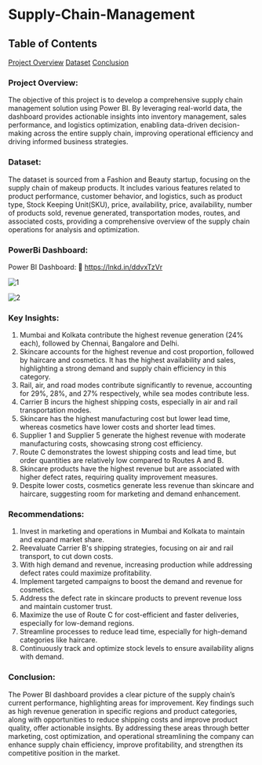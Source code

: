 # Supply-Chain-Management

## Table of Contents
 [Project Overview](#project-overview) [Dataset](#dataset) [Conclusion](#conclusion)

### Project Overview:
The objective of this project is to develop a comprehensive supply chain management solution using Power BI. By leveraging real-world data, the dashboard provides actionable insights into inventory management, sales performance, and logistics optimization, enabling data-driven decision-making across the entire supply chain, improving operational efficiency and driving informed business strategies.

### Dataset:
The dataset is sourced from a Fashion and Beauty startup, focusing on the supply chain of makeup products. It includes various features related to product performance, customer behavior, and logistics, such as product type, Stock Keeping Unit(SKU), price, availability, price, availability, number of products sold, revenue generated, transportation modes, routes, and associated costs, providing a comprehensive overview of the supply chain operations for analysis and optimization.

### PowerBi Dashboard:

Power BI Dashboard: 🔗 https://lnkd.in/ddvxTzVr

![1](https://github.com/user-attachments/assets/f5f346e8-0035-4f9c-9e26-9c5bb8d17345)

![2](https://github.com/user-attachments/assets/3203fc95-35d3-4cd9-a45a-1ff4453572f1)

### Key Insights:
1. Mumbai and Kolkata contribute the highest revenue generation (24% each), followed by Chennai, Bangalore and Delhi.
2. Skincare accounts for the highest revenue and cost proportion, followed by haircare and cosmetics. It has the highest availability and sales, highlighting a strong demand and supply chain efficiency in this category.
3. Rail, air, and road modes contribute significantly to revenue, accounting for 29%, 28%, and 27% respectively, while sea modes contribute less.
4. Carrier B incurs the highest shipping costs, especially in air and rail transportation modes.
5. Skincare has the highest manufacturing cost but lower lead time, whereas cosmetics have lower costs and shorter lead times.
6. Supplier 1 and Supplier 5 generate the highest revenue with moderate manufacturing costs, showcasing strong cost efficiency.
7. Route C demonstrates the lowest shipping costs and lead time, but order quantities are relatively low compared to Routes A and B.
8. Skincare products have the highest revenue but are associated with higher defect rates, requiring quality improvement measures.
9. Despite lower costs, cosmetics generate less revenue than skincare and haircare, suggesting room for marketing and demand enhancement.

### Recommendations:
1. Invest in marketing and operations in Mumbai and Kolkata to maintain and expand market share.
2. Reevaluate Carrier B's shipping strategies, focusing on air and rail transport, to cut down costs.
3. With high demand and revenue, increasing production while addressing defect rates could maximize profitability.
4. Implement targeted campaigns to boost the demand and revenue for cosmetics.
5. Address the defect rate in skincare products to prevent revenue loss and maintain customer trust.
6. Maximize the use of Route C for cost-efficient and faster deliveries, especially for low-demand regions.
7. Streamline processes to reduce lead time, especially for high-demand categories like haircare.
8. Continuously track and optimize stock levels to ensure availability aligns with demand.

### Conclusion:
The Power BI dashboard provides a clear picture of the supply chain’s current performance, highlighting areas for improvement. Key findings such as high revenue generation in specific regions and product categories, along with opportunities to reduce shipping costs and improve product quality, offer actionable insights. By addressing these areas through better marketing, cost optimization, and operational streamlining the company can enhance supply chain efficiency, improve profitability, and strengthen its competitive position in the market.






